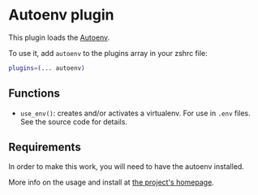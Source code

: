 # Autoenv plugin

This plugin loads the [Autoenv](https://github.com/inishchith/autoenv).

To use it, add `autoenv` to the plugins array in your zshrc file:

```zsh
plugins=(... autoenv)
```

## Functions

* `use_env()`: creates and/or activates a virtualenv. For use in `.env` files.
  See the source code for details.

## Requirements

In order to make this work, you will need to have the autoenv installed.

More info on the usage and install at [the project's homepage](https://github.com/inishchith/autoenv).
